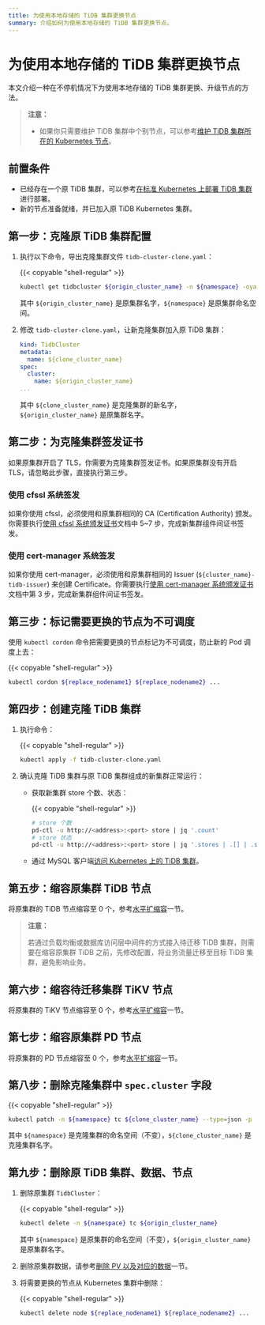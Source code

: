 ```yaml
---
title: 为使用本地存储的 TiDB 集群更换节点
summary: 介绍如何为使用本地存储的 TiDB 集群更换节点。
---
```


# 为使用本地存储的 TiDB 集群更换节点

本文介绍一种在不停机情况下为使用本地存储的 TiDB 集群更换、升级节点的方法。

> **注意：**
>
> * 如果你只需要维护 TiDB 集群中个别节点，可以参考[维护 TiDB 集群所在的 Kubernetes 节点](maintain-a-kubernetes-node.md)。

## 前置条件

- 已经存在一个原 TiDB 集群，可以参考[在标准 Kubernetes 上部署 TiDB 集群](deploy-on-general-kubernetes.md)进行部署。
- 新的节点准备就绪，并已加入原 TiDB Kubernetes 集群。

## 第一步：克隆原 TiDB 集群配置

1. 执行以下命令，导出克隆集群文件 `tidb-cluster-clone.yaml`：

    {{< copyable "shell-regular" >}}
    
    ```bash
    kubectl get tidbcluster ${origin_cluster_name} -n ${namespace} -oyaml > tidb-cluster-clone.yaml
    ```

   其中 `${origin_cluster_name}` 是原集群名字，`${namespace}` 是原集群命名空间。

2. 修改 `tidb-cluster-clone.yaml`，让新克隆集群加入原 TiDB 集群：

    ```yaml
    kind: TidbCluster
    metadata:
      name: ${clone_cluster_name}
    spec:
      cluster:
        name: ${origin_cluster_name}
    ...
    ```

    其中 `${clone_cluster_name}` 是克隆集群的新名字，`${origin_cluster_name}` 是原集群名字。

## 第二步：为克隆集群签发证书

如果原集群开启了 TLS，你需要为克隆集群签发证书。如果原集群没有开启 TLS，请忽略此步骤，直接执行第三步。

### 使用 cfssl 系统签发

如果你使用 cfssl，必须使用和原集群相同的 CA (Certification Authority) 颁发。你需要执行[使用 cfssl 系统颁发证书](enable-tls-between-components.md#使用-cfssl-系统颁发证书)文档中 5~7 步，完成新集群组件间证书签发。

### 使用 cert-manager 系统签发

如果你使用 cert-manager，必须使用和原集群相同的 Issuer (`${cluster_name}-tidb-issuer`) 来创建 Certificate。你需要执行[使用 cert-manager 系统颁发证书](enable-tls-between-components.md#使用-cert-manager-系统颁发证书)文档中第 3 步，完成新集群组件间证书签发。

## 第三步：标记需要更换的节点为不可调度

使用 `kubectl cordon` 命令把需要更换的节点标记为不可调度，防止新的 Pod 调度上去：

{{< copyable "shell-regular" >}}

```bash
kubectl cordon ${replace_nodename1} ${replace_nodename2} ...
```

## 第四步：创建克隆 TiDB 集群

1. 执行命令：

    {{< copyable "shell-regular" >}}
    
    ```bash
    kubectl apply -f tidb-cluster-clone.yaml
    ```

2. 确认克隆 TiDB 集群与原 TiDB 集群组成的新集群正常运行：

   - 获取新集群 store 个数、状态：

     {{< copyable "shell-regular" >}}

       ```bash
       # store 个数
       pd-ctl -u http://<address>:<port> store | jq '.count'
       # store 状态
       pd-ctl -u http://<address>:<port> store | jq '.stores | .[] | .store.state_name'
       ```

   - 通过 MySQL 客户端[访问 Kubernetes 上的 TiDB 集群](access-tidb.md)。

## 第五步：缩容原集群 TiDB 节点

将原集群的 TiDB 节点缩容至 0 个，参考[水平扩缩容](scale-a-tidb-cluster.md#水平扩缩容)一节。

> **注意：**
>
> 若通过负载均衡或数据库访问层中间件的方式接入待迁移 TiDB 集群，则需要在缩容原集群 TiDB 之前，先修改配置，将业务流量迁移至目标 TiDB 集群，避免影响业务。

## 第六步：缩容待迁移集群 TiKV 节点

将原集群的 TiKV 节点缩容至 0 个，参考[水平扩缩容](scale-a-tidb-cluster.md#水平扩缩容)一节。

## 第七步：缩容原集群 PD 节点

将原集群的 PD 节点缩容至 0 个，参考[水平扩缩容](scale-a-tidb-cluster.md#水平扩缩容)一节。

## 第八步：删除克隆集群中 `spec.cluster` 字段

{{< copyable "shell-regular" >}}

```bash
kubectl patch -n ${namespace} tc ${clone_cluster_name} --type=json -p '[{"op":"remove", "path":"/spec/cluster"}]'
```

其中 `${namespace}` 是克隆集群的命名空间（不变），`${clone_cluster_name}` 是克隆集群名字。

## 第九步：删除原 TiDB 集群、数据、节点

1. 删除原集群 `TidbCluster`：

    {{< copyable "shell-regular" >}}
    
    ```bash
    kubectl delete -n ${namespace} tc ${origin_cluster_name}
    ```
    
    其中 `${namespace}` 是原集群的命名空间（不变），`${origin_cluster_name}` 是原集群名字。

2. 删除原集群数据，请参考[删除 PV 以及对应的数据](configure-storage-class.md)一节。
3. 将需要更换的节点从 Kubernetes 集群中删除：

    {{< copyable "shell-regular" >}}

    ```bash
    kubectl delete node ${replace_nodename1} ${replace_nodename2} ...
    ```
